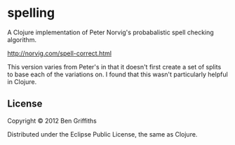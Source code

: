 # spelling

A Clojure implementation of Peter Norvig's probabalistic spell checking algorithm.

http://norvig.com/spell-correct.html

This version varies from Peter's in that it doesn't first create a set of splits to 
base each of the variations on. I found that this wasn't particularly helpful in
Clojure.

## License

Copyright © 2012 Ben Griffiths

Distributed under the Eclipse Public License, the same as Clojure.
